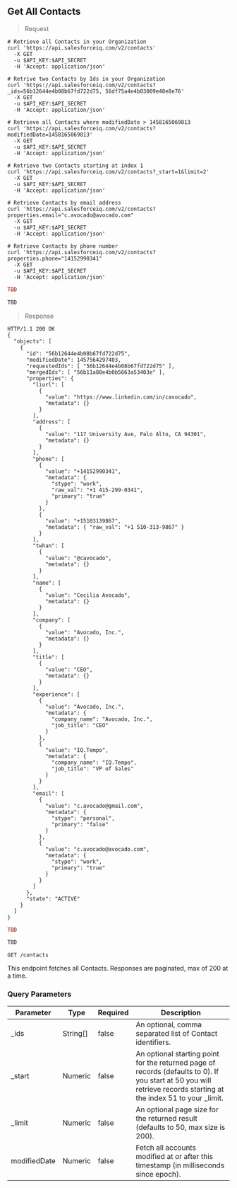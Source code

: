 ## Get All Contacts

> Request

```shell
# Retrieve all Contacts in your Organization
curl 'https://api.salesforceiq.com/v2/contacts'
  -X GET
  -u $API_KEY:$API_SECRET
  -H 'Accept: application/json'

# Retrive two Contacts by Ids in your Organization
curl 'https://api.salesforceiq.com/v2/contacts?_ids=56b12644e4b08b67fd722d75, 56df75a4e4b03009e48e8e76'
  -X GET
  -u $API_KEY:$API_SECRET
  -H 'Accept: application/json'

# Retrieve all Contacts where modifiedDate > 1458165069813
curl 'https://api.salesforceiq.com/v2/contacts?modifiedDate=1458165069813'
  -X GET
  -u $API_KEY:$API_SECRET
  -H 'Accept: application/json'

# Retrieve two Contacts starting at index 1
curl 'https://api.salesforceiq.com/v2/contacts?_start=1&limit=2'
  -X GET
  -u $API_KEY:$API_SECRET
  -H 'Accept: application/json'

# Retrieve Contacts by email address
curl 'https://api.salesforceiq.com/v2/contacts?properties.email="c.avocado@avocado.com"
  -X GET
  -u $API_KEY:$API_SECRET
  -H 'Accept: application/json'

# Retrieve Contacts by phone number
curl 'https://api.salesforceiq.com/v2/contacts?properties.phone="14152990341"
  -X GET
  -u $API_KEY:$API_SECRET
  -H 'Accept: application/json'
```

```ruby
TBD
```

```python
TBD
```

> Response

```shell
HTTP/1.1 200 OK
{
  "objects": [
    {
      "id": "56b12644e4b08b67fd722d75",
      "modifiedDate": 1457564297403,
      "requestedIds": [ "56b12644e4b08b67fd722d75" ],
      "mergedIds": [ "56b11a80e4b0b5663a53403e" ],
      "properties": {
        "liurl": [ 
          {
            "value": "https://www.linkedin.com/in/cavocado",
            "metadata": {}
          }
        ],
        "address": [
          {
            "value": "117 University Ave, Palo Alto, CA 94301",
            "metadata": {}
          }
        ],
        "phone": [
          {
            "value": "+14152990341",
            "metadata": {
              "stype": "work",
              "raw_val": "+1 415-299-0341",
              "primary": "true"
            }
          },
          {
            "value": "+15103139867",
            "metadata": { "raw_val": "+1 510-313-9867" }
          }
        ],
        "twhan": [
          {
            "value": "@cavocado",
            "metadata": {}
          }
        ],
        "name": [
          {
            "value": "Cecilia Avocado",
            "metadata": {}
          }
        ],
        "company": [
          {
            "value": "Avocado, Inc.",
            "metadata": {}
          }
        ],
        "title": [
          {
            "value": "CEO",
            "metadata": {}
          }
        ],
        "experience": [
          {
            "value": "Avocado, Inc.",
            "metadata": {
              "company_name": "Avocado, Inc.",
              "job_title": "CEO"
            }
          },
          {
            "value": "IQ.Tempo",
            "metadata": {
              "company_name": "IQ.Tempo",
              "job_title": "VP of Sales"
            }
          }
        ],
        "email": [
          {
            "value": "c.avocado@gmail.com",
            "metadata": {
              "stype": "personal",
              "primary": "false"
            }
          },
          {
            "value": "c.avocado@avocado.com",
            "metadata": {
              "stype": "work",
              "primary": "true"
            }
          }
        ]
      },
      "state": "ACTIVE"
    }
  ]
}
```

```ruby
TBD
```

```python
TBD
```
`GET /contacts`

This endpoint fetches all Contacts. Responses are paginated, max of 200 at a time.

### Query Parameters
Parameter | Type | Required | Description
--------- | ---- | -------- | -----------
_ids | String[] | false | An optional, comma separated list of Contact identifiers.
_start | Numeric | false | An optional starting point for the returned page of records (defaults to 0). If you start at 50 you will retrieve records starting at the index 51 to your _limit.
_limit | Numeric | false | An optional page size for the returned result (defaults to 50, max size is 200).
modifiedDate | Numeric | false | Fetch all accounts modified at or after this timestamp (in milliseconds since epoch).